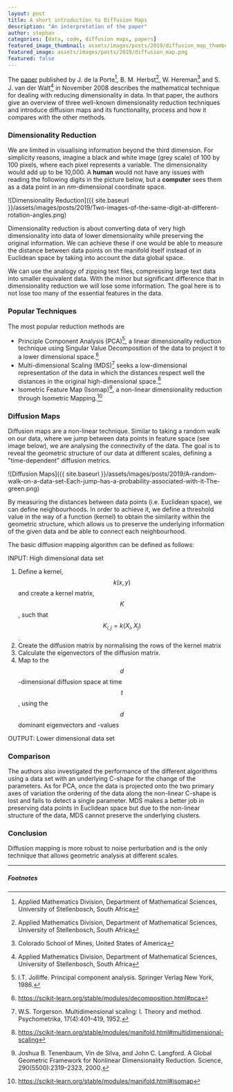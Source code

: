 ```yaml
---
layout: post
title: A short introduction to Diffusion Maps
description: "An interpretation of the paper"
author: stephan
categories: [data, code, diffusion maps, papers]
featured_image_thumbnail: assets/images/posts/2019/diffusion_map_thumbnail.png
featured_image: assets/images/posts/2019/diffusion_map.png
featured: false
---
```


The [paper](https://inside.mines.edu/~whereman/talks/delaPorte-Herbst-Hereman-vanderWalt-DiffusionMaps-PRASA2008.pdf) published by J. de la Porte[^4], B. M. Herbst[^4], W. Hereman[^5] and S. J. van der Walt[^4] in November 2008 describes the mathematical technique for dealing with reducing dimensionality in data. In that paper, the authors give an overview of three well-known dimensionality reduction techniques and introduce diffusion maps and its functionality, process and how it compares with the other methods.

[^4]: Applied Mathematics Division, Department of Mathematical Sciences, University of Stellenbosch, South Africa
[^5]: Colorado School of Mines, United States of America


### Dimensionality Reduction

We are limited in visualising information beyond the third dimension. For simplicity reasons, imagine a black and white image (grey scale) of 100 by 100 pixels, where each pixel represents a variable. The dimensionality would add up to be 10,000. A **human** would not have any issues with reading the following digits in the picture below, but a **computer** sees them as a data point in an _nm_-dimensional coordinate space.


![Dimensionality Reduction]({{ site.baseurl }}/assets/images/posts/2019/Two-images-of-the-same-digit-at-different-rotation-angles.png)


Dimensionality reduction is about converting data of very high dimensionality into data of lower dimensionality while preserving the original information. We can achieve these if one would be able to measure the distance between data points on the manifold itself instead of in Euclidean space by taking into account the data global space.

We can use the analogy of zipping text files, compressing large text data into smaller equivalent data. With the minor but significant difference that in dimensionality reduction we will lose some information. The goal here is to not lose too many of the essential features in the data.


### Popular Techniques

The most popular reduction methods are

- Principle Component Analysis (PCA)[^6], a linear dimensionality reduction technique using Singular Value Decomposition of the data to project it to a lower dimensional space.[^7]
- Multi-dimensional Scaling (MDS)[^8] seeks a low-dimensional representation of the data in which the distances respect well the distances in the original high-dimensional space.[^9]
- Isometric Feature Map (Isomap)[^10], a non-linear dimensionality reduction through Isometric Mapping.[^11]

[^6]: I.T. Jolliffe. Principal component analysis. Springer Verlag New York, 1986.
[^7]: <https://scikit-learn.org/stable/modules/decomposition.html#pca>
[^8]: W.S. Torgerson. Multidimensional scaling: I. Theory and method. Psychometrika, 17(4):401–419, 1952.
[^9]: <https://scikit-learn.org/stable/modules/manifold.html#multidimensional-scaling>
[^10]: Joshua B. Tenenbaum, Vin de Silva, and John C. Langford. A Global Geometric Framework for Nonlinear Dimensionality Reduction. Science, 290(5500):2319–2323, 2000.
[^11]: <https://scikit-learn.org/stable/modules/manifold.html#isomap>


### Diffusion Maps

Diffusion maps are a non-linear technique. Similar to taking a random walk on our data, where we jump between data points in feature space (see image below), we are analysing the connectivity of the data. The goal is to reveal the geometric structure of our data at different scales, defining a "time-dependent" diffusion metrics.


![Diffusion Maps]({{ site.baseurl }}/assets/images/posts/2019/A-random-walk-on-a-data-set-Each-jump-has-a-probability-associated-with-it-The-green.png)

By measuring the distances between data points (i.e. Euclidean space), we can define neighbourhoods. In order to achieve it, we define a threshold value in the way of a function (kernel) to obtain the similarity within the geometric structure, which allows us to preserve the underlying information of the given data and be able to connect each neighbourhood.

The basic diffusion mapping algorithm can be defined as follows:


INPUT: High dimensional data set

1. Define a kernel, $$k(x, y)$$ and create a kernel matrix, $$K$$, such that $$K_{i,j} = k(X_i, X_j)$$.
2. Create the diffusion matrix by normalising the rows of the kernel matrix
3. Calculate the eigenvectors of the diffusion matrix.
4. Map to the $$d$$-dimensional diffusion space at time $$t$$, using the $$d$$ dominant eigenvectors and -values

OUTPUT: Lower dimensional data set

### Comparison

The authors also investigated the performance of the different algorithms using a data set with an underlying C-shape for the change of the parameters. As for PCA, once the data is projected onto the two primary axes of variation the ordering of the data along the non-linear C-shape is lost and fails to detect a single parameter. MDS makes a better job in preserving data points in Euclidean space but due to the non-linear structure of the data, MDS cannot preserve the underlying clusters.

### Conclusion

Diffusion mapping is more robust to noise perturbation and is the only technique that allows geometric analysis at different scales.

---

##### Footnotes
